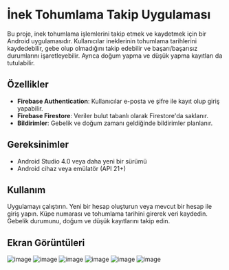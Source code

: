 # İnek Tohumlama Takip Uygulaması

Bu proje, inek tohumlama işlemlerini takip etmek ve kaydetmek için bir Android uygulamasıdır. Kullanıcılar ineklerinin tohumlama tarihlerini kaydedebilir, gebe olup olmadığını takip edebilir ve başarı/başarısız durumlarını işaretleyebilir. Ayrıca doğum yapma ve düşük yapma kayıtları da tutulabilir.

## Özellikler

- **Firebase Authentication**: Kullanıcılar e-posta ve şifre ile kayıt olup giriş yapabilir.
- **Firebase Firestore**: Veriler bulut tabanlı olarak Firestore'da saklanır.
- **Bildirimler**: Gebelik ve doğum zamanı geldiğinde bildirimler planlanır.

## Gereksinimler

- Android Studio 4.0 veya daha yeni bir sürümü
- Android cihaz veya emülatör (API 21+)
  
## Kullanım

Uygulamayı çalıştırın.
Yeni bir hesap oluşturun veya mevcut bir hesap ile giriş yapın.
Küpe numarası ve tohumlama tarihini girerek veri kaydedin.
Gebelik durumunu, doğum ve düşük kayıtlarını takip edin.

## Ekran Görüntüleri

![image](https://github.com/user-attachments/assets/e672b678-5cf9-4741-881e-fe760941ec31)
![image](https://github.com/user-attachments/assets/ae7fa176-0ff0-47af-9016-4642972757d5)
![image](https://github.com/user-attachments/assets/28737ad8-7d3a-4a86-abe6-36b1041e684d)
![image](https://github.com/user-attachments/assets/3a062736-ad87-45e2-aea1-8bd874641296)
![image](https://github.com/user-attachments/assets/57d1409b-8397-4b7c-b343-e7b9beb006f8)
![image](https://github.com/user-attachments/assets/5cdc5f6b-5dce-4b7c-8c77-d0e505e8865a)







